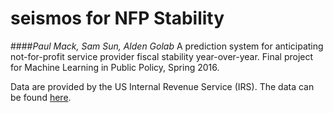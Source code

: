 # seismos for NFP Stability
####_Paul Mack, Sam Sun, Alden Golab_
A prediction system for anticipating not-for-profit service provider fiscal stability year-over-year. 
Final project for Machine Learning in Public Policy, Spring 2016.

Data are provided by the US Internal Revenue Service (IRS). The data can be found [here](https://www.irs.gov/uac/soi-tax-stats-annual-extract-of-tax-exempt-organization-financial-data).
